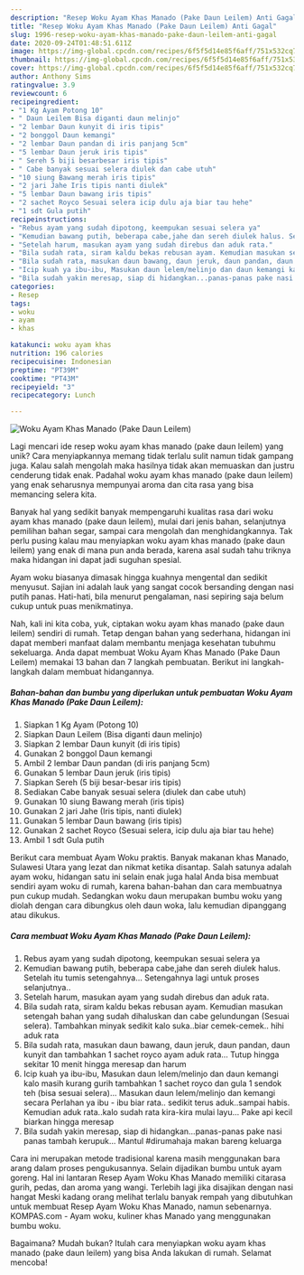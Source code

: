 ```yaml
---
description: "Resep Woku Ayam Khas Manado (Pake Daun Leilem) Anti Gagal"
title: "Resep Woku Ayam Khas Manado (Pake Daun Leilem) Anti Gagal"
slug: 1996-resep-woku-ayam-khas-manado-pake-daun-leilem-anti-gagal
date: 2020-09-24T01:48:51.611Z
image: https://img-global.cpcdn.com/recipes/6f5f5d14e85f6aff/751x532cq70/woku-ayam-khas-manado-pake-daun-leilem-foto-resep-utama.jpg
thumbnail: https://img-global.cpcdn.com/recipes/6f5f5d14e85f6aff/751x532cq70/woku-ayam-khas-manado-pake-daun-leilem-foto-resep-utama.jpg
cover: https://img-global.cpcdn.com/recipes/6f5f5d14e85f6aff/751x532cq70/woku-ayam-khas-manado-pake-daun-leilem-foto-resep-utama.jpg
author: Anthony Sims
ratingvalue: 3.9
reviewcount: 6
recipeingredient:
- "1 Kg Ayam Potong 10"
- " Daun Leilem Bisa diganti daun melinjo"
- "2 lembar Daun kunyit di iris tipis"
- "2 bonggol Daun kemangi"
- "2 lembar Daun pandan di iris panjang 5cm"
- "5 lembar Daun jeruk iris tipis"
- " Sereh 5 biji besarbesar iris tipis"
- " Cabe banyak sesuai selera diulek dan cabe utuh"
- "10 siung Bawang merah iris tipis"
- "2 jari Jahe Iris tipis nanti diulek"
- "5 lembar Daun bawang iris tipis"
- "2 sachet Royco Sesuai selera icip dulu aja biar tau hehe"
- "1 sdt Gula putih"
recipeinstructions:
- "Rebus ayam yang sudah dipotong, keempukan sesuai selera ya"
- "Kemudian bawang putih, beberapa cabe,jahe dan sereh diulek halus. Setelah itu tumis setengahnya... Setengahnya lagi untuk proses selanjutnya.."
- "Setelah harum, masukan ayam yang sudah direbus dan aduk rata."
- "Bila sudah rata, siram kaldu bekas rebusan ayam. Kemudian masukan setengah bahan yang sudah dihaluskan dan cabe gelundungan (Sesuai selera). Tambahkan minyak sedikit kalo suka..biar cemek-cemek.. hihi aduk rata"
- "Bila sudah rata, masukan daun bawang, daun jeruk, daun pandan, daun kunyit dan tambahkan 1 sachet royco ayam aduk rata... Tutup hingga sekitar 10 menit hingga meresap dan harum"
- "Icip kuah ya ibu-ibu, Masukan daun lelem/melinjo dan daun kemangi kalo masih kurang gurih tambahkan 1 sachet royco dan gula 1 sendok teh (bisa sesuai selera)... Masukan daun lelem/melinjo dan kemangi secara Perlahan ya ibu - ibu biar rata.. sedikit terus aduk..sampai habis. Kemudian aduk rata..kalo sudah rata kira-kira mulai layu... Pake api kecil biarkan hingga meresap"
- "Bila sudah yakin meresap, siap di hidangkan...panas-panas pake nasi panas tambah kerupuk... Mantul #dirumahaja makan bareng keluarga"
categories:
- Resep
tags:
- woku
- ayam
- khas

katakunci: woku ayam khas 
nutrition: 196 calories
recipecuisine: Indonesian
preptime: "PT39M"
cooktime: "PT43M"
recipeyield: "3"
recipecategory: Lunch

---
```



![Woku Ayam Khas Manado (Pake Daun Leilem)](https://img-global.cpcdn.com/recipes/6f5f5d14e85f6aff/751x532cq70/woku-ayam-khas-manado-pake-daun-leilem-foto-resep-utama.jpg)

Lagi mencari ide resep woku ayam khas manado (pake daun leilem) yang unik? Cara menyiapkannya memang tidak terlalu sulit namun tidak gampang juga. Kalau salah mengolah maka hasilnya tidak akan memuaskan dan justru cenderung tidak enak. Padahal woku ayam khas manado (pake daun leilem) yang enak seharusnya mempunyai aroma dan cita rasa yang bisa memancing selera kita.

Banyak hal yang sedikit banyak mempengaruhi kualitas rasa dari woku ayam khas manado (pake daun leilem), mulai dari jenis bahan, selanjutnya pemilihan bahan segar, sampai cara mengolah dan menghidangkannya. Tak perlu pusing kalau mau menyiapkan woku ayam khas manado (pake daun leilem) yang enak di mana pun anda berada, karena asal sudah tahu triknya maka hidangan ini dapat jadi suguhan spesial.

Ayam woku biasanya dimasak hingga kuahnya mengental dan sedikit menyusut. Sajian ini adalah lauk yang sangat cocok bersanding dengan nasi putih panas. Hati-hati, bila menurut pengalaman, nasi sepiring saja belum cukup untuk puas menikmatinya.


Nah, kali ini kita coba, yuk, ciptakan woku ayam khas manado (pake daun leilem) sendiri di rumah. Tetap dengan bahan yang sederhana, hidangan ini dapat memberi manfaat dalam membantu menjaga kesehatan tubuhmu sekeluarga. Anda dapat membuat Woku Ayam Khas Manado (Pake Daun Leilem) memakai 13 bahan dan 7 langkah pembuatan. Berikut ini langkah-langkah dalam membuat hidangannya.

<!--inarticleads1-->

##### Bahan-bahan dan bumbu yang diperlukan untuk pembuatan Woku Ayam Khas Manado (Pake Daun Leilem):

1. Siapkan 1 Kg Ayam (Potong 10)
1. Siapkan  Daun Leilem (Bisa diganti daun melinjo)
1. Siapkan 2 lembar Daun kunyit (di iris tipis)
1. Gunakan 2 bonggol Daun kemangi
1. Ambil 2 lembar Daun pandan (di iris panjang 5cm)
1. Gunakan 5 lembar Daun jeruk (iris tipis)
1. Siapkan  Sereh (5 biji besar-besar iris tipis)
1. Sediakan  Cabe banyak sesuai selera (diulek dan cabe utuh)
1. Gunakan 10 siung Bawang merah (iris tipis)
1. Gunakan 2 jari Jahe (Iris tipis, nanti diulek)
1. Gunakan 5 lembar Daun bawang (iris tipis)
1. Gunakan 2 sachet Royco (Sesuai selera, icip dulu aja biar tau hehe)
1. Ambil 1 sdt Gula putih


Berikut cara membuat Ayam Woku praktis. Banyak makanan khas Manado, Sulawesi Utara yang lezat dan nikmat ketika disantap. Salah satunya adalah ayam woku, hidangan satu ini selain enak juga halal Anda bisa membuat sendiri ayam woku di rumah, karena bahan-bahan dan cara membuatnya pun cukup mudah. Sedangkan woku daun merupakan bumbu woku yang diolah dengan cara dibungkus oleh daun woka, lalu kemudian dipanggang atau dikukus. 

<!--inarticleads2-->

##### Cara membuat Woku Ayam Khas Manado (Pake Daun Leilem):

1. Rebus ayam yang sudah dipotong, keempukan sesuai selera ya
1. Kemudian bawang putih, beberapa cabe,jahe dan sereh diulek halus. Setelah itu tumis setengahnya... Setengahnya lagi untuk proses selanjutnya..
1. Setelah harum, masukan ayam yang sudah direbus dan aduk rata.
1. Bila sudah rata, siram kaldu bekas rebusan ayam. Kemudian masukan setengah bahan yang sudah dihaluskan dan cabe gelundungan (Sesuai selera). Tambahkan minyak sedikit kalo suka..biar cemek-cemek.. hihi aduk rata
1. Bila sudah rata, masukan daun bawang, daun jeruk, daun pandan, daun kunyit dan tambahkan 1 sachet royco ayam aduk rata... Tutup hingga sekitar 10 menit hingga meresap dan harum
1. Icip kuah ya ibu-ibu, Masukan daun lelem/melinjo dan daun kemangi kalo masih kurang gurih tambahkan 1 sachet royco dan gula 1 sendok teh (bisa sesuai selera)... Masukan daun lelem/melinjo dan kemangi secara Perlahan ya ibu - ibu biar rata.. sedikit terus aduk..sampai habis. Kemudian aduk rata..kalo sudah rata kira-kira mulai layu... Pake api kecil biarkan hingga meresap
1. Bila sudah yakin meresap, siap di hidangkan...panas-panas pake nasi panas tambah kerupuk... Mantul #dirumahaja makan bareng keluarga


Cara ini merupakan metode tradisional karena masih menggunakan bara arang dalam proses pengukusannya. Selain dijadikan bumbu untuk ayam goreng. Hal ini lantaran Resep Ayam Woku Khas Manado memiliki citarasa gurih, pedas, dan aroma yang wangi. Terlebih lagi jika disajikan dengan nasi hangat Meski kadang orang melihat terlalu banyak rempah yang dibutuhkan untuk membuat Resep Ayam Woku Khas Manado, namun sebenarnya. KOMPAS.com - Ayam woku, kuliner khas Manado yang menggunakan bumbu woku. 

Bagaimana? Mudah bukan? Itulah cara menyiapkan woku ayam khas manado (pake daun leilem) yang bisa Anda lakukan di rumah. Selamat mencoba!

